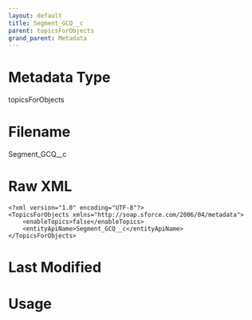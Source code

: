 ```yaml
---
layout: default
title: Segment_GCQ__c
parent: topicsForObjects
grand_parent: Metadata
---
```

# Metadata Type
topicsForObjects


# Filename 
Segment_GCQ__c


# Raw XML
```
<?xml version="1.0" encoding="UTF-8"?>
<TopicsForObjects xmlns="http://soap.sforce.com/2006/04/metadata">
    <enableTopics>false</enableTopics>
    <entityApiName>Segment_GCQ__c</entityApiName>
</TopicsForObjects>
```


# Last Modified


# Usage
